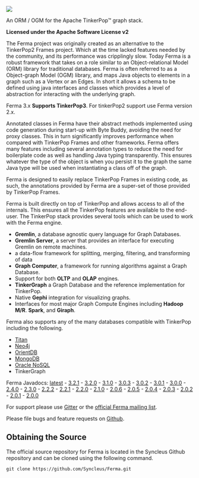 ![](images/ferma-logo-text.svg)

An ORM / OGM for the Apache TinkerPop™ graph stack.

**Licensed under the Apache Software License v2**

The Ferma project was originally created as an alternative to the TinkerPop2 Frames project. Which at the time lacked features needed by the community, and its performance was cripplingly slow. Today Ferma is a robust framework that takes on a role similar to an Object-relational Model (ORM) library for traditional databases. Ferma is often referred to as a Object-graph Model (OGM) library, and maps Java objects to elements in a graph such as a Vertex or an Edges. In short it allows a schema to be defined using java interfaces and classes which provides a level of abstraction for interacting with the underlying graph.

Ferma 3.x **Supports TinkerPop3**. For tinkerPop2 support use Ferma version 2.x.

Annotated classes in Ferma have their abstract methods implemented using code generation during start-up with Byte Buddy, avoiding the need for proxy classes. This in turn significantly improves performance when compared with TinkerPop Frames and other frameworks. Ferma offers many features including several annotation types to reduce the need for boilerplate code as well as handling Java typing transparently. This ensures whatever the type of the object is when you persist it to the graph the same Java type will be used when instantiating a class off of the graph.

Ferma is designed to easily replace TinkerPop Frames in existing code, as such, the annotations provided by Ferma are a super-set of those provided by TinkerPop Frames.

Ferma is built directly on top of TinkerPop and allows access to all of the internals. This ensures all the TinkerPop features are available to the end-user. The TinkerPop stack provides several tools which can be used to work with the Ferma engine.

- **Gremlin**, a database agnostic query language for Graph Databases.
- **Gremlin Server**, a server that provides an interface for executing Gremlin on remote machines.
- a data-flow framework for splitting, merging, filtering, and transforming of data
- **Graph Computer**, a framework for running algorithms against a Graph Database.
- Support for both **OLTP** and **OLAP** engines.
- **TinkerGraph** a Graph Database and the reference implementation for TinkerPop.
- Native **Gephi** integration for visualizing graphs.
- Interfaces for most major Graph Compute Engines including **Hadoop M/R**. **Spark**, and **Giraph**.

Ferma also supports any of the many databases compatible with TinkerPop including the following.

- [Titan](http://thinkaurelius.github.io/titan/)
- [Neo4j](http://neo4j.com)
- [OrientDB](http://www.orientechnologies.com/orientdb/)
- [MongoDB](http://www.mongodb.org)
- [Oracle NoSQL](http://www.oracle.com/us/products/database/nosql/overview/index.html)
- TinkerGraph

Ferma Javadocs: [latest](http://www.javadoc.io/doc/com.syncleus.ferma/ferma) - [3.2.1](http://www.javadoc.io/doc/com.syncleus.ferma/ferma/3.2.1) - [3.2.0](http://www.javadoc.io/doc/com.syncleus.ferma/ferma/3.2.0) - [3.1.0](http://www.javadoc.io/doc/com.syncleus.ferma/ferma/3.1.0) - [3.0.3](http://www.javadoc.io/doc/com.syncleus.ferma/ferma/3.0.3) - [3.0.2](http://www.javadoc.io/doc/com.syncleus.ferma/ferma/3.0.2) - [3.0.1](http://www.javadoc.io/doc/com.syncleus.ferma/ferma/3.0.1) - [3.0.0](http://www.javadoc.io/doc/com.syncleus.ferma/ferma/3.0.0) - [2.4.0](http://www.javadoc.io/doc/com.syncleus.ferma/ferma/2.4.0) - [2.3.0](http://www.javadoc.io/doc/com.syncleus.ferma/ferma/2.3.0) - [2.2.2](http://www.javadoc.io/doc/com.syncleus.ferma/ferma/2.2.2) - [2.2.1](http://www.javadoc.io/doc/com.syncleus.ferma/ferma/2.2.1) - [2.2.0](http://www.javadoc.io/doc/com.syncleus.ferma/ferma/2.2.0) - [2.1.0](http://www.javadoc.io/doc/com.syncleus.ferma/ferma/2.1.0) - [2.0.6](http://www.javadoc.io/doc/com.syncleus.ferma/ferma/2.0.6) - [2.0.5](http://www.javadoc.io/doc/com.syncleus.ferma/ferma/2.0.5) - [2.0.4](http://www.javadoc.io/doc/com.syncleus.ferma/ferma/2.0.4) - [2.0.3](http://www.javadoc.io/doc/com.syncleus.ferma/ferma/2.0.3) - [2.0.2](http://www.javadoc.io/doc/com.syncleus.ferma/ferma/2.0.2) - [2.0.1](http://www.javadoc.io/doc/com.syncleus.ferma/ferma/2.0.1) - [2.0.0](http://www.javadoc.io/doc/com.syncleus.ferma/ferma/2.0.0)

For support please use [Gitter](https://gitter.im/Syncleus/Ferma?utm_source=badge&utm_medium=badge&utm_campaign=pr-badge) or the [official Ferma mailing list](https://groups.google.com/a/syncleus.com/forum/#!forum/ferma-list).

Please file bugs and feature requests on [Github](https://github.com/Syncleus/Ferma/issues).

## Obtaining the Source

The official source repository for Ferma is located in the Syncleus Github repository and can be cloned using the following command.

    git clone https://github.com/Syncleus/Ferma.git